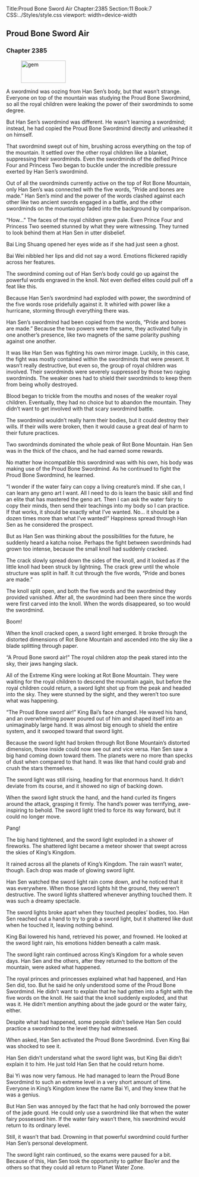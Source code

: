 Title:Proud Bone Sword Air 
Chapter:2385 
Section:11 
Book:7 
CSS:../Styles/style.css 
viewport: width=device-width
  
## Proud Bone Sword Air
### Chapter 2385
  
<figure>
	<img src="../Images/gem.gif" alt="gem" id="gem" width="120" height="60" />
</figure>
  

  
A swordmind was oozing from Han Sen’s body, but that wasn’t strange. Everyone on top of the mountain was studying the Proud Bone Swordmind, so all the royal children were leaking the power of their swordminds to some degree.

But Han Sen’s swordmind was different. He wasn’t learning a swordmind; instead, he had copied the Proud Bone Swordmind directly and unleashed it on himself.

That swordmind swept out of him, brushing across everything on the top of the mountain. It settled over the other royal children like a blanket, suppressing their swordminds. Even the swordminds of the deified Prince Four and Princess Two began to buckle under the incredible pressure exerted by Han Sen’s swordmind.

Out of all the swordminds currently active on the top of Rot Bone Mountain, only Han Sen’s was connected with the five words, “Pride and bones are made.” Han Sen’s mind and the power of the words clashed against each other like two ancient swords engaged in a battle, and the other swordminds on the mountaintop faded into the background by comparison.

“How…” The faces of the royal children grew pale. Even Prince Four and Princess Two seemed stunned by what they were witnessing. They turned to look behind them at Han Sen in utter disbelief.

Bai Ling Shuang opened her eyes wide as if she had just seen a ghost.

Bai Wei nibbled her lips and did not say a word. Emotions flickered rapidly across her features.

The swordmind coming out of Han Sen’s body could go up against the powerful words engraved in the knoll. Not even deified elites could pull off a feat like this.

Because Han Sen’s swordmind had exploded with power, the swordmind of the five words rose pridefully against it. It whirled with power like a hurricane, storming through everything there was.

Han Sen’s swordmind had been copied from the words, “Pride and bones are made.” Because the two powers were the same, they activated fully in one another’s presence, like two magnets of the same polarity pushing against one another.

It was like Han Sen was fighting his own mirror image. Luckily, in this case, the fight was mostly contained within the swordminds that were present. It wasn’t really destructive, but even so, the group of royal children was involved. Their swordminds were severely suppressed by those two raging swordminds. The weaker ones had to shield their swordminds to keep them from being wholly destroyed.

Blood began to trickle from the mouths and noses of the weaker royal children. Eventually, they had no choice but to abandon the mountain. They didn’t want to get involved with that scary swordmind battle.

The swordmind wouldn’t really harm their bodies, but it could destroy their wills. If their wills were broken, then it would cause a great deal of harm to their future practices.

Two swordminds dominated the whole peak of Rot Bone Mountain. Han Sen was in the thick of the chaos, and he had earned some rewards.

No matter how incompatible this swordmind was with his own, his body was making use of the Proud Bone Swordmind. As he continued to fight the Proud Bone Swordmind, he learned.

“I wonder if the water fairy can copy a living creature’s mind. If she can, I can learn any geno art I want. All I need to do is learn the basic skill and find an elite that has mastered the geno art. Then I can ask the water fairy to copy their minds, then send their teachings into my body so I can practice. If that works, it should be exactly what I’ve wanted. No… it should be a dozen times more than what I’ve wanted!” Happiness spread through Han Sen as he considered the prospect.

But as Han Sen was thinking about the possibilities for the future, he suddenly heard a katcha noise. Perhaps the fight between swordminds had grown too intense, because the small knoll had suddenly cracked.

The crack slowly spread down the sides of the knoll, and it looked as if the little knoll had been struck by lightning. The crack grew until the whole structure was split in half. It cut through the five words, “Pride and bones are made.”

The knoll split open, and both the five words and the swordmind they provided vanished. After all, the swordmind had been there since the words were first carved into the knoll. When the words disappeared, so too would the swordmind.

Boom!

When the knoll cracked open, a sword light emerged. It broke through the distorted dimensions of Rot Bone Mountain and ascended into the sky like a blade splitting through paper.

“A Proud Bone sword air!” The royal children atop the peak stared into the sky, their jaws hanging slack.

All of the Extreme King were looking at Rot Bone Mountain. They were waiting for the royal children to descend the mountain again, but before the royal children could return, a sword light shot up from the peak and headed into the sky. They were stunned by the sight, and they weren’t too sure what was happening.

“The Proud Bone sword air!” King Bai’s face changed. He waved his hand, and an overwhelming power poured out of him and shaped itself into an unimaginably large hand. It was almost big enough to shield the entire system, and it swooped toward that sword light.

Because the sword light had broken through Rot Bone Mountain’s distorted dimension, those inside could now see out and vice versa. Han Sen saw a big hand coming down toward them. The planets were no more than specks of dust when compared to that hand. It was like that hand could grab and crush the stars themselves.

The sword light was still rising, heading for that enormous hand. It didn’t deviate from its course, and it showed no sign of backing down.

When the sword light struck the hand, and the hand curled its fingers around the attack, grasping it firmly. The hand’s power was terrifying, awe-inspiring to behold. The sword light tried to force its way forward, but it could no longer move.

Pang!

The big hand tightened, and the sword light exploded in a shower of fireworks. The shattered light became a meteor shower that swept across the skies of King’s Kingdom.

It rained across all the planets of King’s Kingdom. The rain wasn’t water, though. Each drop was made of glowing sword light.

Han Sen watched the sword light rain come down, and he noticed that it was everywhere. When those sword lights hit the ground, they weren’t destructive. The sword lights shattered whenever anything touched them. It was such a dreamy spectacle.

The sword lights broke apart when they touched peoples’ bodies, too. Han Sen reached out a hand to try to grab a sword light, but it shattered like dust when he touched it, leaving nothing behind.

King Bai lowered his hand, retrieved his power, and frowned. He looked at the sword light rain, his emotions hidden beneath a calm mask.

The sword light rain continued across King’s Kingdom for a whole seven days. Han Sen and the others, after they returned to the bottom of the mountain, were asked what happened.

The royal princes and princesses explained what had happened, and Han Sen did, too. But he said he only understood some of the Proud Bone Swordmind. He didn’t want to explain that he had gotten into a fight with the five words on the knoll. He said that the knoll suddenly exploded, and that was it. He didn’t mention anything about the jade gourd or the water fairy, either.

Despite what had happened, some people didn’t believe Han Sen could practice a swordmind to the level they had witnessed.

When asked, Han Sen activated the Proud Bone Swordmind. Even King Bai was shocked to see it.

Han Sen didn’t understand what the sword light was, but King Bai didn’t explain it to him. He just told Han Sen that he could return home.

Bai Yi was now very famous. He had managed to learn the Proud Bone Swordmind to such an extreme level in a very short amount of time. Everyone in King’s Kingdom knew the name Bai Yi, and they knew that he was a genius.

But Han Sen was annoyed by the fact that he had only borrowed the power of the jade gourd. He could only use a swordmind like that when the water fairy possessed him. If the water fairy wasn’t there, his swordmind would return to its ordinary level.

Still, it wasn’t that bad. Drowning in that powerful swordmind could further Han Sen’s personal development.

The sword light rain continued, so the exams were paused for a bit. Because of this, Han Sen took the opportunity to gather Bao’er and the others so that they could all return to Planet Water Zone.